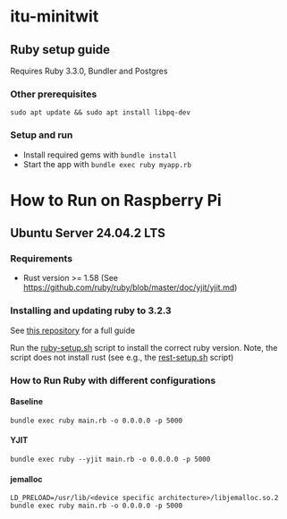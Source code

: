 # itu-minitwit

## Ruby setup guide

Requires Ruby 3.3.0, Bundler and Postgres

### Other prerequisites

```bashrc
sudo apt update && sudo apt install libpq-dev
```

### Setup and run

- Install required gems with `bundle install`
- Start the app with `bundle exec ruby myapp.rb`

# How to Run on Raspberry Pi

## Ubuntu Server 24.04.2 LTS

### Requirements
- Rust version >= 1.58 (See https://github.com/ruby/ruby/blob/master/doc/yjit/yjit.md)

### Installing and updating ruby to 3.2.3

See [this repository](https://github.com/rbenv/ruby-build) for a full guide

Run the [ruby-setup.sh](./ruby-setup.sh) script to install the correct ruby version. Note, the script does not install rust (see e.g., the [rest-setup.sh](../rust-actix/rust-setup.sh) script)

### How to Run Ruby with different configurations

#### Baseline

```
bundle exec ruby main.rb -o 0.0.0.0 -p 5000
```

#### YJIT

```
bundle exec ruby --yjit main.rb -o 0.0.0.0 -p 5000
```

#### jemalloc

```
LD_PRELOAD=/usr/lib/<device specific architecture>/libjemalloc.so.2 bundle exec ruby main.rb -o 0.0.0.0 -p 5000
```
